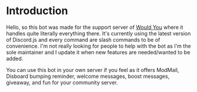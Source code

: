 # Introduction
Hello, so this bot was made for the support server of [Would You](https://canary.discord.com/api/oauth2/authorize?client_id=981649513427111957&permissions=274878229504&scope=applications.commands%20bot) where it handles quite literally everything there.
It's currently using the latest version of Discord.js and every command are slash commands to be of convenience. I'm not really looking for people to help with the bot as I'm the sole maintainer and I update it when new features are needed/wanted to be added.

You can use this bot in your own server if you feel as it offers ModMail, Disboard bumping reminder, welcome messages, boost messages, giveaway, and fun for your community server. 
